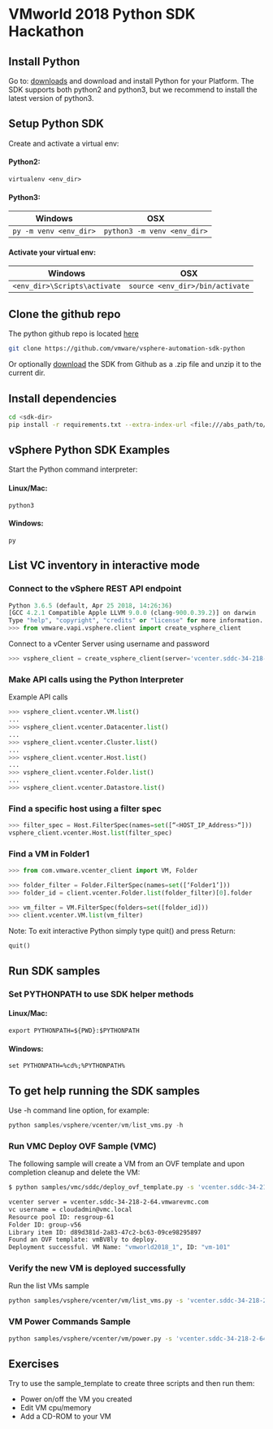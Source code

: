 # VMworld 2018 Python SDK Hackathon

## Install Python
Go to: [downloads](https://www.python.org/downloads/) and download and install Python for your Platform.
The SDK supports both python2 and python3, but we recommend to install the latest version of python3. 

## Setup Python SDK

Create and activate a virtual env:

#### Python2: 

    virtualenv <env_dir>

#### Python3:

| Windows | OSX |
|---------|-----|
|```py -m venv <env_dir>```|```python3 -m venv <env_dir>```|

#### Activate your virtual env:

| Windows | OSX |
|---------|-----|
|```<env_dir>\Scripts\activate```|```source <env_dir>/bin/activate```|

##  Clone the github repo
The python github repo is located [here](https://github.com/vmware/vsphere-automation-sdk-python)

```bash
git clone https://github.com/vmware/vsphere-automation-sdk-python
```
Or optionally [download](https://github.com/vmware/vsphere-automation-sdk-python/archive/master.zip) the SDK from Github as a .zip file and unzip it to the current dir.

##  Install dependencies

```bash
cd <sdk-dir>
pip install -r requirements.txt --extra-index-url <file:///abs_path/to/sdk/lib/>
```

## vSphere Python SDK Examples
Start the Python command interpreter:

#### Linux/Mac:

    python3

#### Windows:

    py

## List VC inventory in interactive mode

### Connect to the vSphere REST API endpoint

```python
Python 3.6.5 (default, Apr 25 2018, 14:26:36)
[GCC 4.2.1 Compatible Apple LLVM 9.0.0 (clang-900.0.39.2)] on darwin
Type "help", "copyright", "credits" or "license" for more information.
>>> from vmware.vapi.vsphere.client import create_vsphere_client
```

Connect to a vCenter Server using username and password

```python
>>> vsphere_client = create_vsphere_client(server='vcenter.sddc-34-218-2-64.vmwarevmc.com', username='cloudadmin@vmc.local', password='hoEx84v%#r')
```

### Make API calls using the Python Interpreter

Example API calls
```python
>>> vsphere_client.vcenter.VM.list()
...
>>> vsphere_client.vcenter.Datacenter.list()
...
>>> vsphere_client.vcenter.Cluster.list()
...
>>> vsphere_client.vcenter.Host.list()
...
>>> vsphere_client.vcenter.Folder.list()
...
>>> vsphere_client.vcenter.Datastore.list()
```

### Find a specific host using a filter spec

```python
>>> filter_spec = Host.FilterSpec(names=set([“<HOST_IP_Address>“]))
vsphere_client.vcenter.Host.list(filter_spec)
```

### Find a VM in Folder1
```python
>>> from com.vmware.vcenter_client import VM, Folder

>>> folder_filter = Folder.FilterSpec(names=set([‘Folder1’]))
>>> folder_id = client.vcenter.Folder.list(folder_filter)[0].folder

>>> vm_filter = VM.FilterSpec(folders=set([folder_id]))
>>> client.vcenter.VM.list(vm_filter)
```

Note: To exit interactive Python simply type quit() and press Return:

```python
quit()
```

## Run SDK samples

### Set PYTHONPATH to use SDK helper methods  

#### Linux/Mac:

    export PYTHONPATH=${PWD}:$PYTHONPATH

#### Windows:

    set PYTHONPATH=%cd%;%PYTHONPATH%

## To get help running the SDK samples

Use -h command line option, for example:

```python
python samples/vsphere/vcenter/vm/list_vms.py -h
```

### Run VMC Deploy OVF Sample (VMC)

The following sample will create a VM from an OVF template and upon completion cleanup and delete the VM:

```bash
$ python samples/vmc/sddc/deploy_ovf_template.py -s 'vcenter.sddc-34-218-2-64.vmwarevmc.com' -u 'cloudadmin@vmc.local' -p 'hoEx84v%#r' -v --lib 'basic.ovf' --vmname 'vmworld2018_1'

vcenter server = vcenter.sddc-34-218-2-64.vmwarevmc.com
vc username = cloudadmin@vmc.local
Resource pool ID: resgroup-61
Folder ID: group-v56
Library item ID: d89d381d-2a83-47c2-bc63-09ce98295897
Found an OVF template: vmBV8ly to deploy.
Deployment successful. VM Name: "vmworld2018_1", ID: "vm-101"
```

### Verify the new VM is deployed successfully

Run the list VMs sample

```bash
python samples/vsphere/vcenter/vm/list_vms.py -s 'vcenter.sddc-34-218-2-64.vmwarevmc.com' -u 'cloudadmin@vmc.local' -p 'hoEx84v%#r'
```

### VM Power Commands Sample

```bash
python samples/vsphere/vcenter/vm/power.py -s 'vcenter.sddc-34-218-2-64.vmwarevmc.com' -u 'cloudadmin@vmc.local' -p 'hoEx84v%#r' -n '<your_vm_name>'
```

## Exercises
Try to use the sample_template to create three scripts and then run them:

* Power on/off the VM you created
* Edit VM cpu/memory
* Add a CD-ROM to your VM
